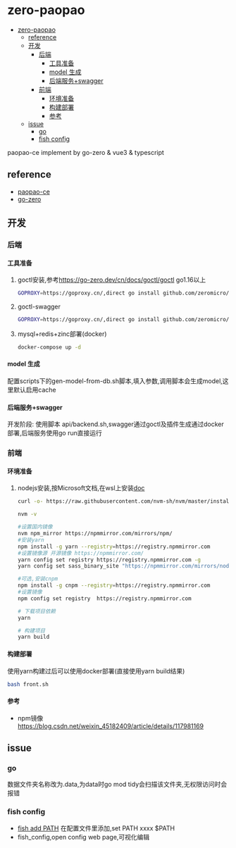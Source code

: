 # zero-paopao

- [zero-paopao](#zero-paopao)
  - [reference](#reference)
  - [开发](#开发)
    - [后端](#后端)
      - [工具准备](#工具准备)
      - [model 生成](#model-生成)
      - [后端服务+swagger](#后端服务swagger)
    - [前端](#前端)
      - [环境准备](#环境准备)
      - [构建部署](#构建部署)
      - [参考](#参考)
  - [issue](#issue)
    - [go](#go)
    - [fish config](#fish-config)

paopao-ce implement by go-zero & vue3 & typescript

## reference

- [paopao-ce](https://github.com/rocboss/paopao-ce)
- [go-zero](https://github.com/zeromicro/go-zero)

## 开发

### 后端

#### 工具准备

1. goctl安装,参考<https://go-zero.dev/cn/docs/goctl/goctl>
    go1.16以上

    ```sh
    GOPROXY=https://goproxy.cn/,direct go install github.com/zeromicro/go-zero/tools/goctl@latest
    ```

2. goctl-swagger

   ```sh
   GOPROXY=https://goproxy.cn/,direct go install github.com/zeromicro/goctl-swagger@latest
   ```

3. mysql+redis+zinc部署(docker)

    ```sh
    docker-compose up -d
    ```

#### model 生成

配置scripts下的gen-model-from-db.sh脚本,填入参数,调用脚本会生成model,这里默认启用cache

#### 后端服务+swagger

开发阶段:
使用脚本 api/backend.sh,swagger通过goctl及插件生成通过docker部署,后端服务使用go run直接运行

### 前端

#### 环境准备

1. nodejs安装,按Microsoft文档,在wsl上安装[doc](https://learn.microsoft.com/zh-cn/windows/dev-environment/javascript/nodejs-on-wsl)

   ```sh
   curl -o- https://raw.githubusercontent.com/nvm-sh/nvm/master/install.sh | bash

   nvm -v

   #设置国内镜像
   nvm npm_mirror https://npmmirror.com/mirrors/npm/
   #安装yarn
   npm install -g yarn --registry=https://registry.npmmirror.com
   #设置镜像源 开源镜像 https://npmmirror.com/
   yarn config set registry https://registry.npmmirror.com -g
   yarn config set sass_binary_site "https://npmmirror.com/mirrors/node-sass/" -g

   #可选,安装cnpm
   npm install -g cnpm --registry=https://registry.npmmirror.com
   #设置镜像
   npm config set registry  https://registry.npmmirror.com

   # 下载项目依赖
   yarn

   # 构建项目
   yarn build
   ```

#### 构建部署

使用yarn构建过后可以使用docker部署(直接使用yarn build结果)

```sh
bash front.sh
```

#### 参考

- npm镜像 <https://blog.csdn.net/weixin_45182409/article/details/117981169>

## issue

### go

数据文件夹名称改为.data,为data时go mod tidy会扫描该文件夹,无权限访问时会报错

### fish config

- [fish add PATH](https://blog.csdn.net/yangxiang92/article/details/20057975)
  在配置文件里添加,set PATH xxxx $PATH
- fish_config,open config web page,可视化编辑
